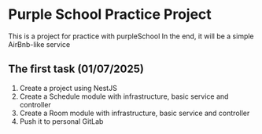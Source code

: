 # Purple School Practice Project
This is a project for practice with purpleSchool
In the end, it will be a simple AirBnb-like service


## The first task (01/07/2025)

1. Create a project using NestJS
2. Create a Schedule module with infrastructure, basic service and controller
3. Create a Room module with infrastructure, basic service and controller
4. Push it to personal GitLab

